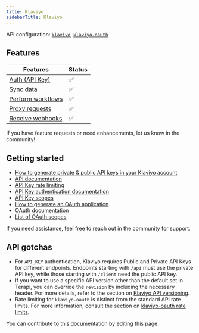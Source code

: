 ```yaml
---
title: Klaviyo
sidebarTitle: Klaviyo
---
```


API configuration: [`klaviyo`](https://terapi.dev/providers.yaml), [`klaviyo-oauth`](https://terapi.dev/providers.yaml)

## Features

| Features | Status |
| - | - |
| [Auth (API Key)](/integrate/guides/authorize-an-api) | ✅ |
| [Sync data](https://terapi.gitbook.io/terapi-api-explorer/integrate/guides/sync-data-from-an-api) | ✅ |
| [Perform workflows](https://terapi.gitbook.io/terapi-api-explorer/integrate/guides/perform-workflows-with-an-api) | ✅ |
| [Proxy requests](https://terapi.gitbook.io/terapi-api-explorer/integrate/guides/proxy-requests-to-an-api) | ✅ |
| [Receive webhooks](https://terapi.gitbook.io/terapi-api-explorer/integrate/guides/receive-webhooks-from-an-api) | ✅  |

If you have feature requests or need enhancements, let us know in the community!

## Getting started

-   [How to generate private & public API keys in your Klaviyo account](https://developers.klaviyo.com/en/docs/retrieve_api_credentials)
-   [API documentation](https://developers.klaviyo.com/en/reference)
-   [API Key rate limiting](https://developers.klaviyo.com/en/docs/rate_limits_and_error_handling)
-   [API Key authentication documentation](https://developers.klaviyo.com/en/docs/authenticate_)
-   [API Key scopes](https://developers.klaviyo.com/en/reference/api_overview#api-key-scopes)
-   [How to generate an OAuth application](https://developers.klaviyo.com/en/docs/set_up_oauth#create-an-oauth-integration-in-klaviyo)
-   [OAuth documentation](https://developers.klaviyo.com/en/docs/set_up_oauth#oauth-authorization-code-flow)
-   [List of OAuth scopes](https://developers.klaviyo.com/en/docs/retrieve_api_credentials#scopes)

If you need assistance, feel free to reach out in the community for support.

## API gotchas

- For `API_KEY` authentication, Klaviyo requires Public and Private API Keys for different endpoints. Endpoints starting with `/api` must use the private API key, while those starting with `/client` need the public API key.
- If you want to use a specific API version other than the default set in Terapi, you can override the `revision` by including the necessary header. For more details, refer to the section on [Klaviyo API versioning](https://developers.klaviyo.com/en/docs/api_versioning_and_deprecation_policy#api-versioning).
- Rate limiting for `klaviyo-oauth` is distinct from the standard API rate limits. For more information, consult the section on [klaviyo-oauth rate limits](https://developers.klaviyo.com/en/docs/set_up_oauth#rate-limits).

You can contribute to this documentation by editing this page.

